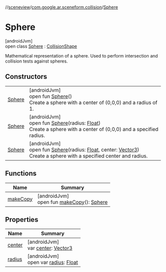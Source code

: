 //[sceneview](../../../index.md)/[com.google.ar.sceneform.collision](../index.md)/[Sphere](index.md)

# Sphere

[androidJvm]\
open class [Sphere](index.md) : [CollisionShape](../-collision-shape/index.md)

Mathematical representation of a sphere. Used to perform intersection and collision tests against spheres.

## Constructors

| | |
|---|---|
| [Sphere](-sphere.md) | [androidJvm]<br>open fun [Sphere](-sphere.md)()<br>Create a sphere with a center of (0,0,0) and a radius of 1. |
| [Sphere](-sphere.md) | [androidJvm]<br>open fun [Sphere](-sphere.md)(radius: [Float](https://kotlinlang.org/api/latest/jvm/stdlib/kotlin/-float/index.html))<br>Create a sphere with a center of (0,0,0) and a specified radius. |
| [Sphere](-sphere.md) | [androidJvm]<br>open fun [Sphere](-sphere.md)(radius: [Float](https://kotlinlang.org/api/latest/jvm/stdlib/kotlin/-float/index.html), center: [Vector3](../../com.google.ar.sceneform.math/-vector3/index.md))<br>Create a sphere with a specified center and radius. |

## Functions

| Name | Summary |
|---|---|
| [makeCopy](make-copy.md) | [androidJvm]<br>open fun [makeCopy](make-copy.md)(): [Sphere](index.md) |

## Properties

| Name | Summary |
|---|---|
| [center](center.md) | [androidJvm]<br>var [center](center.md): [Vector3](../../com.google.ar.sceneform.math/-vector3/index.md) |
| [radius](radius.md) | [androidJvm]<br>open var [radius](radius.md): [Float](https://kotlinlang.org/api/latest/jvm/stdlib/kotlin/-float/index.html) |

